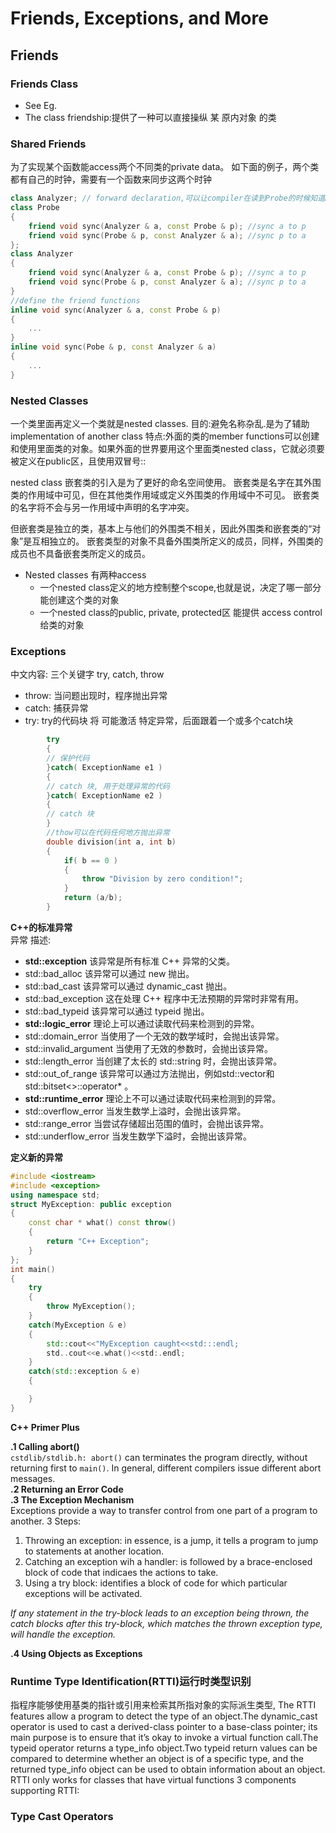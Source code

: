 # Friends, Exceptions, and More

## Friends
### Friends Class
* See Eg. 
* The class friendship:提供了一种可以直接操纵 某 原内对象 的类

### Shared Friends
为了实现某个函数能access两个不同类的private data。
如下面的例子，两个类都有自己的时钟，需要有一个函数来同步这两个时钟
```c++
class Analyzer; // forward declaration,可以让compiler在读到Probe的时候知道Analyzer是个类
class Probe
{
    friend void sync(Analyzer & a, const Probe & p); //sync a to p
    friend void sync(Probe & p, const Analyzer & a); //sync p to a
};
class Analyzer 
{
    friend void sync(Analyzer & a, const Probe & p); //sync a to p
    friend void sync(Probe & p, const Analyzer & a); //sync p to a
}
//define the friend functions
inline void sync(Analyzer & a, const Probe & p)
{
    ...
}
inline void sync(Pobe & p, const Analyzer & a)
{
    ...
}
```
### Nested Classes
一个类里面再定义一个类就是nested classes. 
目的:避免名称杂乱.是为了辅助implementation of another class
特点:外面的类的member functions可以创建和使用里面类的对象。如果外面的世界要用这个里面类nested class，它就必须要被定义在public区，且使用双冒号::


nested class 嵌套类的引入是为了更好的命名空间使用。
嵌套类是名字在其外围类的作用域中可见，但在其他类作用域或定义外围类的作用域中不可见。
嵌套类的名字将不会与另一作用域中声明的名字冲突。


但嵌套类是独立的类，基本上与他们的外围类不相关，因此外围类和嵌套类的“对象”是互相独立的。
嵌套类型的对象不具备外围类所定义的成员，同样，外围类的成员也不具备嵌套类所定义的成员。

* Nested classes 有两种access
    * 一个nested class定义的地方控制整个scope,也就是说，决定了哪一部分能创建这个类的对象
    * 一个nested class的public, private, protected区 能提供 access control给类的对象

### Exceptions
中文内容: 三个关键字 try, catch, throw
* throw: 当问题出现时，程序抛出异常
* catch: 捕获异常
* try: try的代码块 将 可能激活 特定异常，后面跟着一个或多个catch块
```c++
        try
        {
        // 保护代码
        }catch( ExceptionName e1 )
        {
        // catch 块, 用于处理异常的代码
        }catch( ExceptionName e2 )
        {
        // catch 块
        }
        //thow可以在代码任何地方抛出异常
        double division(int a, int b)
        {
            if( b == 0 )
            {
                throw "Division by zero condition!";
            }
            return (a/b);
        }
```
**C++的标准异常**   
异常	描述:
* **std::exception**	该异常是所有标准 C++ 异常的父类。
* std::bad_alloc	该异常可以通过 new 抛出。
* std::bad_cast	该异常可以通过 dynamic_cast 抛出。
* std::bad_exception	这在处理 C++ 程序中无法预期的异常时非常有用。
* std::bad_typeid	该异常可以通过 typeid 抛出。
* **std::logic_error**	理论上可以通过读取代码来检测到的异常。
* std::domain_error	当使用了一个无效的数学域时，会抛出该异常。
* std::invalid_argument	当使用了无效的参数时，会抛出该异常。
* std::length_error	当创建了太长的 std::string 时，会抛出该异常。
* std::out_of_range	该异常可以通过方法抛出，例如std::vector和std::bitset<>::operator* []()。
* **std::runtime_error**	理论上不可以通过读取代码来检测到的异常。
* std::overflow_error	当发生数学上溢时，会抛出该异常。
* std::range_error	当尝试存储超出范围的值时，会抛出该异常。
* std::underflow_error	当发生数学下溢时，会抛出该异常。

**定义新的异常**
```c++
#include <iostream>
#include <exception>
using namespace std;
struct MyException: public exception
{
    const char * what() const throw()
    {
        return "C++ Exception";
    }
};
int main()
{
    try
    {
        throw MyException();
    }
    catch(MyException & e)
    {
        std::cout<<"MyException caught<<std:::endl;
        std..cout<<e.what()<<std:.endl;
    }
    catch(std::exception & e)
    {

    }
}
```
**C++ Primer Plus**

**.1 Calling abort()**   
`cstdlib/stdlib.h: abort()` can terminates the program directly, without returning first to `main()`. In general, different compilers issue different abort messages.   
**.2 Returning an Error Code**   
**.3 The Exception Mechanism**      
Exceptions provide a way to transfer control from one part of a program to another. 3 Steps:
1) Throwing an exception: in essence, is a jump, it tells a program to jump to statements at another location.
2) Catching an exception wih a handler: is followed by a brace-enclosed block of code that indicaes the actions to take.
3) Using a try block: identifies a block of code for which particular exceptions will be activated.

*If any statement in the try-block leads to an exception being thrown, the catch blocks after this try-block, which matches the thrown exception type, will handle the exception.*

**.4 Using Objects as Exceptions**      

### Runtime Type Identification(RTTI)运行时类型识别
指程序能够使用基类的指针或引用来检索其所指对象的实际派生类型, The RTTI features allow a program to detect the type of an object.The
dynamic_cast operator is used to cast a derived-class pointer to a base-class pointer; its
main purpose is to ensure that it’s okay to invoke a virtual function call.The typeid
operator returns a type_info object.Two typeid return values can be compared to
determine whether an object is of a specific type, and the returned type_info object can
be used to obtain information about an object.  
RTTI only works for classes that have virtual functions
3 components supporting RTTI:


### Type Cast Operators